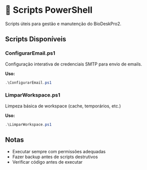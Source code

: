 # 📜 Scripts PowerShell

Scripts úteis para gestão e manutenção do BioDeskPro2.

## Scripts Disponíveis

### ConfigurarEmail.ps1
Configuração interativa de credenciais SMTP para envio de emails.

**Uso:**
```powershell
.\ConfigurarEmail.ps1
```

### LimparWorkspace.ps1
Limpeza básica de workspace (cache, temporários, etc.)

**Uso:**
```powershell
.\LimparWorkspace.ps1
```

## Notas

- Executar sempre com permissões adequadas
- Fazer backup antes de scripts destrutivos
- Verificar código antes de executar
